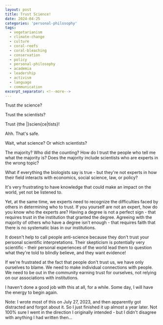 ```yaml
---
layout: post
title: Trust Science!
date: 2024-04-25
categories: 'personal-philosophy'
tags:
  - vegetarianism
  - climate-change
  - culture
  - coral-reefs
  - coral-bleaching
  - conservation
  - policy
  - personal-philosophy
  - academia
  - leadership
  - activism
  - language
  - communication
excerpt_separator: <!--more-->
---
```


Trust *the* science?

Trust the scien*tists*?

Trust {the |}scien{ce|tists}!

Ahh. That's safe.

Wait, what science? Or which scientists? 

The majority? Who did the counting? How do I trust the people who tell me what the majority is? Does the majority include scientists who are experts in the wrong topic?

What if everything the biologists say is true - but they're not experts in how their field interacts with economics, social science, law, or policy?

It's very frustrating to have knowledge that could make an impact on the world, yet not be listened to.

Yet, at the same time, we experts need to recognize the difficulties faced by others in determining who to trust. If you yourself are not an expert, how do you know who the experts are? Having a degree is not a perfect sign - that requires trust in the institution that granted the degree. Agreeing with the majority of others who have a degree isn't enough - that requires faith that there is no systematic bias in our institutions. 

It doesn't help to call people anti-science because they don't trust your personal scientific interpretations. Their skepticism is potentially very scientific - their personal experiences of the world lead them to question what they're told to blindly believe, and they want evidence!

If we're frustrated at the fact that people don't trust us, we have only ourselves to blame. We need to make individual connections with people. We need to be out in the community earning trust for ourselves, not relying on our associations with institutions.

I haven't done a good job with this at all, for a while. Some day, I will have the energy to begin again.

Note: I wrote most of this on July 27, 2023, and then apparently got distracted and forgot about it. So I just finished it up almost a year later. Not 100% sure I went in the direction I originally intended - but I didn't disagree with anything I had written then...

